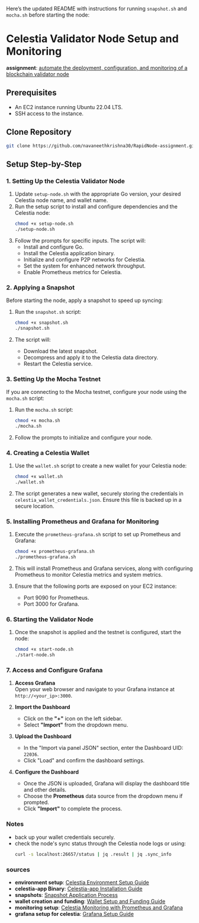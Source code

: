 Here’s the updated README with instructions for running `snapshot.sh` and `mocha.sh` before starting the node:
# Celestia Validator Node Setup and Monitoring

**assignment**: [automate the deployment, configuration, and monitoring of a blockchain validator node](https://docs.google.com/document/d/1QqtlhH-XjljwJPl5wCuHBn9AToBjUUENax5BhKrMad4)

## Prerequisites

- An EC2 instance running Ubuntu 22.04 LTS.
- SSH access to the instance.

## Clone Repository
   ```bash
   git clone https://github.com/navaneethkrishna30/RapidNode-assignment.git
   ```

## Setup Step-by-Step

### 1. Setting Up the Celestia Validator Node

1. Update `setup-node.sh` with the appropriate Go version, your desired Celestia node name, and wallet name.
2. Run the setup script to install and configure dependencies and the Celestia node:
   ```bash
   chmod +x setup-node.sh
   ./setup-node.sh
   ```
3. Follow the prompts for specific inputs. The script will:
   - Install and configure Go.
   - Install the Celestia application binary.
   - Initialize and configure P2P networks for Celestia.
   - Set the system for enhanced network throughput.
   - Enable Prometheus metrics for Celestia.

### 2. Applying a Snapshot

Before starting the node, apply a snapshot to speed up syncing:

1. Run the `snapshot.sh` script:
   ```bash
   chmod +x snapshot.sh
   ./snapshot.sh
   ```

2. The script will:
   - Download the latest snapshot.
   - Decompress and apply it to the Celestia data directory.
   - Restart the Celestia service.

### 3. Setting Up the Mocha Testnet

If you are connecting to the Mocha testnet, configure your node using the `mocha.sh` script:

1. Run the `mocha.sh` script:
   ```bash
   chmod +x mocha.sh
   ./mocha.sh
   ```

2. Follow the prompts to initialize and configure your node.

### 4. Creating a Celestia Wallet

1. Use the `wallet.sh` script to create a new wallet for your Celestia node:
   ```bash
   chmod +x wallet.sh
   ./wallet.sh
   ```

2. The script generates a new wallet, securely storing the credentials in `celestia_wallet_credentials.json`. Ensure this file is backed up in a secure location.

### 5. Installing Prometheus and Grafana for Monitoring

1. Execute the `prometheus-grafana.sh` script to set up Prometheus and Grafana:
   ```bash
   chmod +x prometheus-grafana.sh
   ./prometheus-grafana.sh
   ```

2. This will install Prometheus and Grafana services, along with configuring Prometheus to monitor Celestia metrics and system metrics.

3. Ensure that the following ports are exposed on your EC2 instance:
   - Port 9090 for Prometheus.
   - Port 3000 for Grafana.

### 6. Starting the Validator Node

1. Once the snapshot is applied and the testnet is configured, start the node:
   ```bash
   chmod +x start-node.sh
   ./start-node.sh
   ```

### 7. Access and Configure Grafana

1. **Access Grafana**  
   Open your web browser and navigate to your Grafana instance at `http://<your_ip>:3000`.

2. **Import the Dashboard**  
   - Click on the **"+"** icon on the left sidebar.
   - Select **"Import"** from the dropdown menu.

3. **Upload the Dashboard**
   - In the "Import via panel JSON" section, enter the Dashboard UID: `22036`.
   - Click "Load" and confirm the dashboard settings.

4. **Configure the Dashboard**
   - Once the JSON is uploaded, Grafana will display the dashboard title and other details.
   - Choose the **Prometheus** data source from the dropdown menu if prompted.
   - Click **"Import"** to complete the process.

### Notes

- back up your wallet credentials securely.
- check the node's sync status through the Celestia node logs or using:
  ```bash
  curl -s localhost:26657/status | jq .result | jq .sync_info
  ```

### sources

- **environment setup**: [Celestia Environment Setup Guide](https://docs.celestia.org/how-to-guides/environment)
- **celestia-app Binary**: [Celestia-app Installation Guide](https://docs.celestia.org/how-to-guides/celestia-app)
- **snapshots**: [Snapshot Application Process](https://bwarelabs.com/snapshots/celestia)
- **wallet creation and funding**: [Wallet Setup and Funding Guide](https://docs.celestia.org/how-to-guides/celestia-app-wallet)
- **monitoring setup**: [Celestia Monitoring with Prometheus and Grafana](https://github.com/Cumulo-pro/Celestia-monitoring)
- **grafana setup for celestia**: [Grafana Setup Guide](https://github.com/Winnode/NODE_Manuals/blob/main/celestia/monitoring/README.md)